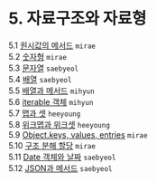 # 5. 자료구조와 자료형
5.1 [원시값의 메서드](./5.1_primitives-methods.md) `mirae`   
5.2 [숫자형](./5.2_number.md) `mirae`   
5.3 [문자열](./5.3_string.md) `saebyeol`   
5.4 [배열](./5.4_array.md) `saebyeol`   
5.5 [배열과 메서드](./5.5_array-methods.md) `mihyun`   
5.6 [iterable 객체](./5.6_iterable.md) `mihyun`   
5.7 [맵과 셋](./5.7_map-set.md) `heeyoung`   
5.8 [위크맵과 위크셋](./5.8_weakmap-weakset.md) `heeyoung`   
5.9 [Object.keys, values, entries](./5.9_keys-values-entries.md) `mirae`   
5.10 [구조 분해 할당](./5.10_destructuring-assignment.md) `mirae`   
5.11 [Date 객체와 날짜](./5.11_date.md) `saebyeol`   
5.12 [JSON과 메서드](./5.12_json.md) `saebyeol`   
